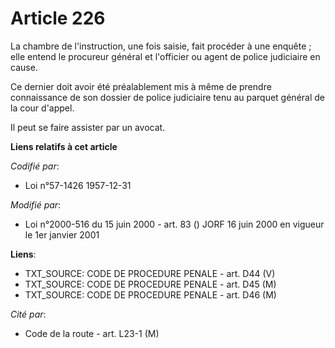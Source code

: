 # Article 226

La chambre de l'instruction, une fois saisie, fait procéder à une enquête ; elle entend le procureur général et l'officier ou
agent de police judiciaire en cause.

Ce dernier doit avoir été préalablement mis à même de prendre connaissance de son dossier de police judiciaire tenu au
parquet général de la cour d'appel.

Il peut se faire assister par un avocat.

**Liens relatifs à cet article**

_Codifié par_:

  - Loi n°57-1426 1957-12-31

_Modifié par_:

  - Loi n°2000-516 du 15 juin 2000 - art. 83 () JORF 16 juin 2000 en vigueur le 1er janvier 2001

**Liens**:

  - TXT_SOURCE: CODE DE PROCEDURE PENALE - art. D44 (V)
  - TXT_SOURCE: CODE DE PROCEDURE PENALE - art. D45 (M)
  - TXT_SOURCE: CODE DE PROCEDURE PENALE - art. D46 (M)

_Cité par_:

  - Code de la route - art. L23-1 (M)
